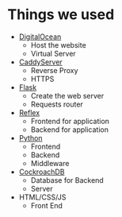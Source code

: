 # **Things we used**

- [DigitalOcean](https://www.digitalocean.com)
  - Host the website
  - Virtual Server
- [CaddyServer](https://caddyserver.com/)
  - Reverse Proxy
  - HTTPS
- [Flask](https://flask.palletsprojects.com/en/3.0.x/)
  - Create the web server
  - Requests router
- [Reflex](https://reflex.dev/)
  - Frontend for application
  - Backend for application
- [Python](https://www.python.org)
  - Frontend
  - Backend
  - Middleware
- [CockroachDB](https://www.cockroachlabs.com)
  - Database for Backend
  - Server 
- HTML/CSS/JS
  - Front End
